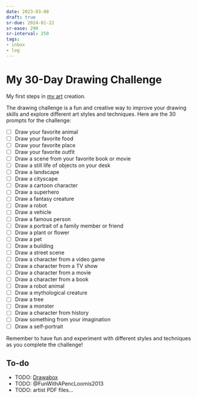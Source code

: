 ```yaml
---
date: 2023-03-08
draft: true
sr-due: 2024-01-22
sr-ease: 290
sr-interval: 250
tags:
- inbox
- log
---
```


# My 30-Day Drawing Challenge

My first steps in [my art](./my%20art.md) creation.

The drawing challenge is a fun and creative way to improve your drawing skills
and explore different art styles and techniques. Here are the 30 prompts for the
challenge:


- [ ] Draw your favorite animal
- [ ] Draw your favorite food
- [ ] Draw your favorite place
- [ ] Draw your favorite outfit
- [ ] Draw a scene from your favorite book or movie
- [ ] Draw a still life of objects on your desk
- [ ] Draw a landscape
- [ ] Draw a cityscape
- [ ] Draw a cartoon character
- [ ] Draw a superhero
- [ ] Draw a fantasy creature
- [ ] Draw a robot
- [ ] Draw a vehicle
- [ ] Draw a famous person
- [ ] Draw a portrait of a family member or friend
- [ ] Draw a plant or flower
- [ ] Draw a pet
- [ ] Draw a building
- [ ] Draw a street scene
- [ ] Draw a character from a video game
- [ ] Draw a character from a TV show
- [ ] Draw a character from a movie
- [ ] Draw a character from a book
- [ ] Draw a robot animal
- [ ] Draw a mythological creature
- [ ] Draw a tree
- [ ] Draw a monster
- [ ] Draw a character from history
- [ ] Draw something from your imagination
- [ ] Draw a self-portrait

Remember to have fun and experiment with different styles and techniques as you
complete the challenge!

## To-do


- TODO: [Drawabox](https://drawabox.com/)
- TODO: @FunWithAPencLoomis2013
- TODO: artist PDF files...